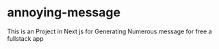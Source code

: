 # annoying-message
This is an Project in Next js for Generating Numerous message for free a fullstack app
